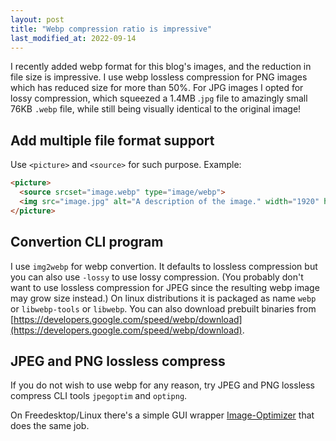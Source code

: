 ```yaml
---
layout: post
title: "Webp compression ratio is impressive"
last_modified_at: 2022-09-14
---
```

<!-- This Source Code Form is subject to the terms of the Mozilla Public
   - License, v. 2.0. If a copy of the MPL was not distributed with this
   - file, You can obtain one at https://mozilla.org/MPL/2.0/. -->
I recently added webp format for this blog's images, and the reduction in file size is impressive. I use webp lossless compression for PNG images which has reduced size for more than 50%. For JPG images I opted for lossy compression, which squeezed a 1.4MB .`jpg` file to amazingly small 76KB `.webp` file, while still being visually identical to the original image!

## Add multiple file format support
Use `<picture>` and `<source>` for such purpose. Example:

```html
<picture>
  <source srcset="image.webp" type="image/webp">
  <img src="image.jpg" alt="A description of the image." width="1920" height="1080">
</picture>
```

## Convertion CLI program
I use `img2webp` for webp convertion. It defaults to lossless compression but you can also use `-lossy` to use lossy compression. (You probably don't want to use lossless compression for JPEG since the resulting webp image may grow size instead.) On linux distributions it is packaged as name `webp` or `libwebp-tools` or `libwebp`. You can also download prebuilt binaries from [https://developers.google.com/speed/webp/download](https://developers.google.com/speed/webp/download).

## JPEG and PNG lossless compress
If you do not wish to use webp for any reason, try JPEG and PNG lossless compress CLI tools `jpegoptim` and `optipng`.

On Freedesktop/Linux there's a simple GUI wrapper [Image-Optimizer](https://github.com/GijsGoudzwaard/Image-Optimizer) that does the same job.
